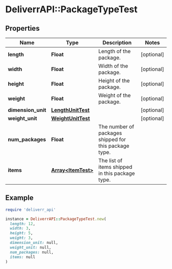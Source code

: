 # DeliverrAPI::PackageTypeTest

## Properties

| Name | Type | Description | Notes |
| ---- | ---- | ----------- | ----- |
| **length** | **Float** | Length of the package. | [optional] |
| **width** | **Float** | Width of the package. | [optional] |
| **height** | **Float** | Height of the package. | [optional] |
| **weight** | **Float** | Weight of the package. | [optional] |
| **dimension_unit** | [**LengthUnitTest**](LengthUnitTest.md) |  | [optional] |
| **weight_unit** | [**WeightUnitTest**](WeightUnitTest.md) |  | [optional] |
| **num_packages** | **Float** | The number of packages shipped for this package type. |  |
| **items** | [**Array&lt;ItemTest&gt;**](ItemTest.md) | The list of items shipped in this package type. |  |

## Example

```ruby
require 'deliverr_api'

instance = DeliverrAPI::PackageTypeTest.new(
  length: 12,
  width: 3,
  height: 5,
  weight: 3,
  dimension_unit: null,
  weight_unit: null,
  num_packages: null,
  items: null
)
```

